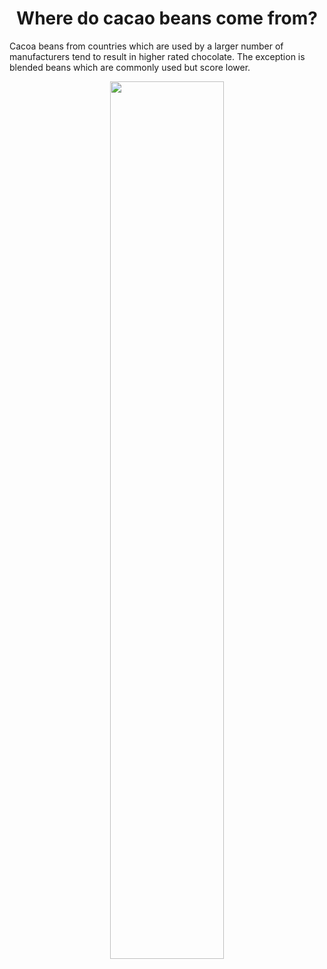 <h1 align="center"> Where do cacao beans come from? </h1>

Cacoa beans from countries which are used by a larger number of manufacturers tend to result in higher rated chocolate. The exception is blended beans which are commonly used but score lower. 

<p align="center">
  <img src="https://github.com/nrennie/tidytuesday/blob/main/2022/2022-01-18/20220118.png?raw=true" width="60%">
</p>